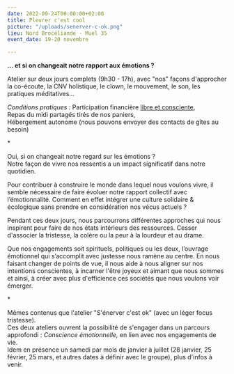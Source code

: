 ```yaml
---
date: 2022-09-24T00:00:00+02:00
title: Pleurer c'est cool
picture: "/uploads/senerver-c-ok.png"
lieu: Nord Brocéliande - Muel 35
event_date: 19-20 novembre

---
```

**... et si on changeait notre rapport aux émotions ?**

Atelier sur deux jours complets (9h30 - 17h), avec "nos" façons d'approcher la co-écoute, la CNV holistique, le clown, le mouvement, le son, les pratiques méditatives...

_Conditions pratiques :_ Participation financière [libre et consciente](https://lesuperflux.fr/2017/09/01/participations-conscientes/),  
Repas du midi partagés tirés de nos paniers,  
Hébergement autonome (nous pouvons envoyer des contacts de gîtes au besoin)

\*

Oui, si on changeait notre regard sur les émotions ?  
Notre façon de vivre nos ressentis a un impact significatif dans notre quotidien.

Pour contribuer à construire le monde dans lequel nous voulons vivre, il semble nécessaire de faire évoluer notre rapport collectif avec l’émotionnalité. Comment en effet intégrer une culture solidaire & écologique sans prendre en considération nos vécus actuels ?

Pendant ces deux jours, nous parcourrons différentes approches qui nous inspirent pour faire de nos états intérieurs des ressources. Cesser d'associer la tristesse, la colère ou la peur à la lourdeur et au drame.

Que nos engagements soit spirituels, politiques ou les deux, l’ouvrage émotionnel qui s’accomplit avec justesse nous ramène au centre. En nous faisant changer de points de vue, il nous aide à nous aligner sur nos intentions conscientes, à incarner l'être joyeux et aimant que nous sommes et ainsi, à créer avec plus d'efficience ces sociétés que nous voulons voir émerger.

\*

Mêmes contenus que l'atelier "S'énerver c'est ok" (avec un léger focus tristesse).  
Ces deux ateliers ouvrent la possibilité de s'engager dans un parcours approfondi : _Conscience émotionnelle,_ en lien avec nos engagements de vie.  
Idem en présence un samedi par mois de janvier à juillet (28 janvier, 25 février, 25 mars, et autres dates à définir avec le groupe), plus d'infos à venir.